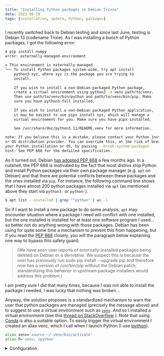 ```yaml
---
title: "Installing Python packages in Debian Trixie"
date: 2023-08-10
tags: [installation, update, Python, packages]
---
```


I recently switched back to Debian testing and since last June, testing is Debian 13 (codename Trixie). As I was installing a bunch of Python packages, I got the following error:

```sh
$ pip install numpy
error: externally-managed-environment

× This environment is externally managed
╰─> To install Python packages system-wide, try apt install
    python3-xyz, where xyz is the package you are trying to
    install.
    
    If you wish to install a non-Debian-packaged Python package,
    create a virtual environment using python3 -m venv path/to/venv.
    Then use path/to/venv/bin/python and path/to/venv/bin/pip. Make
    sure you have python3-full installed.
    
    If you wish to install a non-Debian packaged Python application,
    it may be easiest to use pipx install xyz, which will manage a
    virtual environment for you. Make sure you have pipx installed.
    
    See /usr/share/doc/python3.11/README.venv for more information.

note: If you believe this is a mistake, please contact your Python installation 
or OS distribution provider. You can override this, at the risk of breaking 
your Python installation or OS, by passing --break-system-packages.
hint: See PEP 668 for the detailed specification.

```

As it turned out, Debian [has adopted PEP 668](https://salsa.debian.org/python-team/packages/python-pip/-/blob/master/debian/NEWS) a few months ago. In a nutshell, the PEP 668 is motivated by the fact that most distros ship Python and install Python packages via their own package manager (e.g. `apt` on Debian) and that there are potential conflicts between these packages and the ones installed via `pip`. For instance, the following command line shows that I have almost 200 python packages installed via `apt` (as mentioned above they start via `python3-` or `python-`). 

```sh
$ apt list --installed | grep "^python" | wc -l
```

So if I want to install a new package to do some analysis, `apt` may encounter situation where a package I need will conflict with one installed, but the one installed is installed for at least one software program I used... so better not do anything wrong with those packages. Debian has been using for quite some time a mechanism to prevent this from happening, but if you read the [PEP 668](https://peps.python.org/pep-0668/) closely, you will the paragraph below explaining one way to bypass this safety guard:


> (We have seen user reports of externally-installed packages being deleted on Debian or a derivative. We suspect this is because the user has previously run sudo pip install --upgrade pip and therefore now has a version of /usr/bin/pip without the Debian patch; standardizing this behavior in upstream package installers would address this problem.)

I am pretty sure I did that many times, because I was not able to install the package I needed, I was lucky that nothing was broken...


Anyway, the solution proposes is a standardized mechanism to warn the user that python packages are managed (precisely the message above) and to suggest to use a virtual environment such as [`venv`](https://docs.python.org/3/library/venv.html). And so I installed a virtual environment (see this [thread on StackOverflow](https://stackoverflow.com/questions/75602063/pip-install-r-requirements-txt-is-failing-this-environment-is-externally-manag)
). Note that using [Conda](https://docs.conda.io/en/latest/) is also a suitable option. To easily trigger the virtual environment I created an alias venc, which I call when I launch Python (I use [ipython](https://ipython.readthedocs.io/en/stable/)).

```sh
alias venv='source ~/.venv/bin/activate'
alias P='venv; ipython'
```




<details>
<summary>Configuration</summary>

```.sh
$ inxi -S
System:
  Host: deblen Kernel: 6.4.0-1-amd64 arch: x86_64 bits: 64
  Desktop: GNOME v: 43.6 Distro: Debian GNU/Linux trixie/sid
```

</details>
